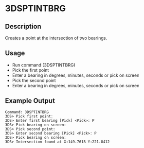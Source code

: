 # 3DSPTINTBRG

## Description

Creates a point at the intersection of two bearings.

## Usage

* Run command (3DSPTINTBRG)
* Pick the first point
* Enter a bearing in degrees, minutes, seconds or pick on screen
* Pick the second point
* Enter a bearing in degrees, minutes, seconds or pick on screen

## Example Output
```
Command: 3DSPTINTBRG
3DS> Pick first point:
3DS> Enter first bearing [Pick] <Pick>: P
3DS> Pick bearing on screen:
3DS> Pick second point:
3DS> Enter second bearing [Pick] <Pick>: P
3DS> Pick bearing on screen:
3DS> Intersection found at X:149.7618 Y:221.8412
```
